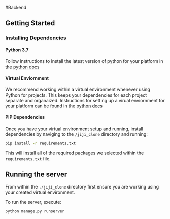 
#Backend

## Getting Started

### Installing Dependencies

#### Python 3.7

Follow instructions to install the latest version of python for your platform in the [python docs](https://docs.python.org/3/using/unix.html#getting-and-installing-the-latest-version-of-python)

#### Virtual Enviornment

We recommend working within a virtual environment whenever using Python for projects. This keeps your dependencies for each project separate and organaized. Instructions for setting up a virual enviornment for your platform can be found in the [python docs](https://packaging.python.org/guides/installing-using-pip-and-virtual-environments/)

#### PIP Dependencies

Once you have your virtual environment setup and running, install dependencies by naviging to the `/jiji_clone` directory and running:

```bash
pip install -r requirements.txt
```

This will install all of the required packages we selected within the `requirements.txt` file.

## Running the server

From within the `./jiji_clone` directory first ensure you are working using your created virtual environment.

To run the server, execute:

```bash
python manage,py runserver
```